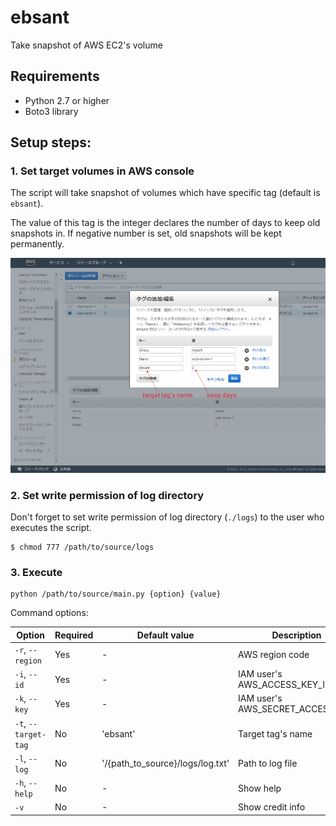 # ebsant

Take snapshot of AWS EC2's volume

## Requirements

* Python 2.7 or higher
* Boto3 library

## Setup steps:

### 1. Set target volumes in AWS console

The script will take snapshot of volumes which have specific tag (default is `ebsant`).

The value of this tag is the integer declares the number of days to keep old snapshots in. If negative number is set, old snapshots will be kept permanently.

![](./docs/img/set-target-tag.png)

### 2. Set write permission of log directory

Don't forget to set write permission of log directory (`./logs`) to the user who executes the script.

~~~
$ chmod 777 /path/to/source/logs
~~~

### 3. Execute

~~~
python /path/to/source/main.py {option} {value}
~~~

Command options:

|Option|Required|Default value|Description|
|---|---|---|---|
|`-r`, `--region`|Yes|-|AWS region code|
|`-i`, `--id`|Yes|-|IAM user's AWS_ACCESS_KEY_ID|
|`-k`, `--key`|Yes|-|IAM user's AWS_SECRET_ACCESS_KEY|
|`-t`, `--target-tag`|No|'ebsant'|Target tag's name|
|`-l`, `--log`|No|'/{path_to_source}/logs/log.txt'|Path to log file|
|`-h`, `--help`|No|-|Show help|
|`-v`|No|-|Show credit info|
